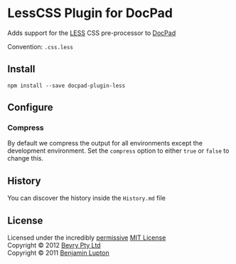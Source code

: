 # LessCSS Plugin for DocPad
Adds support for the [LESS](http://lesscss.org/) CSS pre-processor to [DocPad](https://github.com/bevry/docpad)

Convention:  `.css.less`


## Install

```
npm install --save docpad-plugin-less
```


## Configure

### Compress
By default we compress the output for all environments except the development environment. Set the `compress` option to either `true` or `false` to change this.


## History
You can discover the history inside the `History.md` file


## License
Licensed under the incredibly [permissive](http://en.wikipedia.org/wiki/Permissive_free_software_licence) [MIT License](http://creativecommons.org/licenses/MIT/)
<br/>Copyright &copy; 2012 [Bevry Pty Ltd](http://bevry.me)
<br/>Copyright &copy; 2011 [Benjamin Lupton](http://balupton.com)